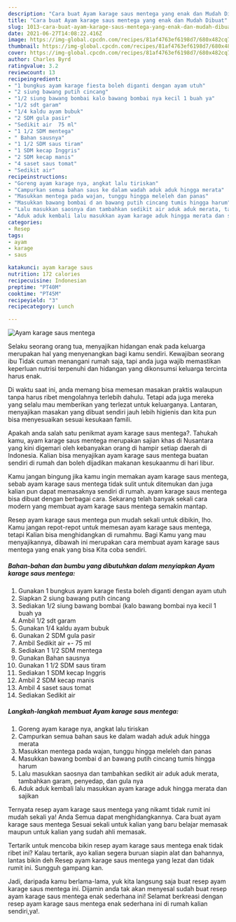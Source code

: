 ```yaml
---
description: "Cara buat Ayam karage saus mentega yang enak dan Mudah Dibuat"
title: "Cara buat Ayam karage saus mentega yang enak dan Mudah Dibuat"
slug: 1013-cara-buat-ayam-karage-saus-mentega-yang-enak-dan-mudah-dibuat
date: 2021-06-27T14:08:22.416Z
image: https://img-global.cpcdn.com/recipes/81af4763ef6198d7/680x482cq70/ayam-karage-saus-mentega-foto-resep-utama.jpg
thumbnail: https://img-global.cpcdn.com/recipes/81af4763ef6198d7/680x482cq70/ayam-karage-saus-mentega-foto-resep-utama.jpg
cover: https://img-global.cpcdn.com/recipes/81af4763ef6198d7/680x482cq70/ayam-karage-saus-mentega-foto-resep-utama.jpg
author: Charles Byrd
ratingvalue: 3.2
reviewcount: 13
recipeingredient:
- "1 bungkus ayam karage fiesta boleh diganti dengan ayam utuh"
- "2 siung bawang putih cincang"
- "1/2 siung bawang bombai kalo bawang bombai nya kecil 1 buah ya"
- "1/2 sdt garam"
- "1/4 kaldu ayam bubuk"
- "2 SDM gula pasir"
- "Sedikit air  75 ml"
- "1 1/2 SDM mentega"
- " Bahan sausnya"
- "1 1/2 SDM saus tiram"
- "1 SDM kecap Inggris"
- "2 SDM kecap manis"
- "4 saset saus tomat"
- "Sedikit air"
recipeinstructions:
- "Goreng ayam karage nya, angkat lalu tiriskan"
- "Campurkan semua bahan saus ke dalam wadah aduk aduk hingga merata"
- "Masukkan mentega pada wajan, tunggu hingga meleleh dan panas"
- "Masukkan bawang bombai d an bawang putih cincang tumis hingga harum"
- "Lalu masukkan saosnya dan tambahkan sedikit air aduk aduk merata, tambahkan garam, penyedap, dan gula nya"
- "Aduk aduk kembali lalu masukkan ayam karage aduk hingga merata dan sajikan"
categories:
- Resep
tags:
- ayam
- karage
- saus

katakunci: ayam karage saus 
nutrition: 172 calories
recipecuisine: Indonesian
preptime: "PT40M"
cooktime: "PT45M"
recipeyield: "3"
recipecategory: Lunch

---
```



![Ayam karage saus mentega](https://img-global.cpcdn.com/recipes/81af4763ef6198d7/680x482cq70/ayam-karage-saus-mentega-foto-resep-utama.jpg)

Selaku seorang orang tua, menyajikan hidangan enak pada keluarga merupakan hal yang menyenangkan bagi kamu sendiri. Kewajiban seorang ibu Tidak cuman menangani rumah saja, tapi anda juga wajib memastikan keperluan nutrisi terpenuhi dan hidangan yang dikonsumsi keluarga tercinta harus enak.

Di waktu  saat ini, anda memang bisa memesan masakan praktis walaupun tanpa harus ribet mengolahnya terlebih dahulu. Tetapi ada juga mereka yang selalu mau memberikan yang terlezat untuk keluarganya. Lantaran, menyajikan masakan yang dibuat sendiri jauh lebih higienis dan kita pun bisa menyesuaikan sesuai kesukaan famili. 



Apakah anda salah satu penikmat ayam karage saus mentega?. Tahukah kamu, ayam karage saus mentega merupakan sajian khas di Nusantara yang kini digemari oleh kebanyakan orang di hampir setiap daerah di Indonesia. Kalian bisa menyajikan ayam karage saus mentega buatan sendiri di rumah dan boleh dijadikan makanan kesukaanmu di hari libur.

Kamu jangan bingung jika kamu ingin memakan ayam karage saus mentega, sebab ayam karage saus mentega tidak sulit untuk ditemukan dan juga kalian pun dapat memasaknya sendiri di rumah. ayam karage saus mentega bisa dibuat dengan berbagai cara. Sekarang telah banyak sekali cara modern yang membuat ayam karage saus mentega semakin mantap.

Resep ayam karage saus mentega pun mudah sekali untuk dibikin, lho. Kamu jangan repot-repot untuk memesan ayam karage saus mentega, tetapi Kalian bisa menghidangkan di rumahmu. Bagi Kamu yang mau menyajikannya, dibawah ini merupakan cara membuat ayam karage saus mentega yang enak yang bisa Kita coba sendiri.

<!--inarticleads1-->

##### Bahan-bahan dan bumbu yang dibutuhkan dalam menyiapkan Ayam karage saus mentega:

1. Gunakan 1 bungkus ayam karage fiesta boleh diganti dengan ayam utuh
1. Siapkan 2 siung bawang putih cincang
1. Sediakan 1/2 siung bawang bombai (kalo bawang bombai nya kecil 1 buah ya
1. Ambil 1/2 sdt garam
1. Gunakan 1/4 kaldu ayam bubuk
1. Gunakan 2 SDM gula pasir
1. Ambil Sedikit air +- 75 ml
1. Sediakan 1 1/2 SDM mentega
1. Gunakan  Bahan sausnya
1. Gunakan 1 1/2 SDM saus tiram
1. Sediakan 1 SDM kecap Inggris
1. Ambil 2 SDM kecap manis
1. Ambil 4 saset saus tomat
1. Sediakan Sedikit air




<!--inarticleads2-->

##### Langkah-langkah membuat Ayam karage saus mentega:

1. Goreng ayam karage nya, angkat lalu tiriskan
1. Campurkan semua bahan saus ke dalam wadah aduk aduk hingga merata
1. Masukkan mentega pada wajan, tunggu hingga meleleh dan panas
1. Masukkan bawang bombai d an bawang putih cincang tumis hingga harum
1. Lalu masukkan saosnya dan tambahkan sedikit air aduk aduk merata, tambahkan garam, penyedap, dan gula nya
1. Aduk aduk kembali lalu masukkan ayam karage aduk hingga merata dan sajikan




Ternyata resep ayam karage saus mentega yang nikamt tidak rumit ini mudah sekali ya! Anda Semua dapat menghidangkannya. Cara buat ayam karage saus mentega Sesuai sekali untuk kalian yang baru belajar memasak maupun untuk kalian yang sudah ahli memasak.

Tertarik untuk mencoba bikin resep ayam karage saus mentega enak tidak ribet ini? Kalau tertarik, ayo kalian segera buruan siapin alat dan bahannya, lantas bikin deh Resep ayam karage saus mentega yang lezat dan tidak rumit ini. Sungguh gampang kan. 

Jadi, daripada kamu berlama-lama, yuk kita langsung saja buat resep ayam karage saus mentega ini. Dijamin anda tak akan menyesal sudah buat resep ayam karage saus mentega enak sederhana ini! Selamat berkreasi dengan resep ayam karage saus mentega enak sederhana ini di rumah kalian sendiri,ya!.

